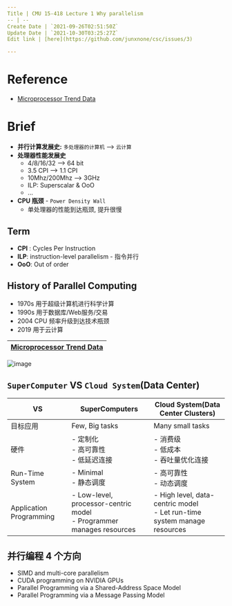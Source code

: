 ```yaml
---
Title | CMU 15-418 Lecture 1 Why parallelism
-- | --
Create Date | `2021-09-26T02:51:50Z`
Update Date | `2021-10-30T03:25:27Z`
Edit link | [here](https://github.com/junxnone/csc/issues/3)

---
```

# Reference
- [Microprocessor Trend Data](https://github.com/karlrupp/microprocessor-trend-data)


# Brief
- **并行计算发展史:** `多处理器的计算机` --> `云计算`
- **处理器性能发展史**
  - 4/8/16/32 --> 64 bit
  - 3.5 CPI --> 1.1 CPI
  - 10Mhz/200Mhz --> 3GHz
  - ILP: Superscalar & OoO
  - ...
- **CPU 瓶颈** - `Power Density Wall`
  - 单处理器的性能到达瓶颈, 提升很慢

## Term

- **CPI** : Cycles Per Instruction
- **ILP**: instruction-level parallelism - 指令并行
- **OoO**: Out of order

## History of Parallel Computing

- 1970s 用于超级计算机进行科学计算
- 1990s 用于数据库/Web服务/交易
- 2004 CPU 频率升级到达技术瓶颈
- 2019 用于云计算


[Microprocessor Trend Data](https://github.com/karlrupp/microprocessor-trend-data) |
-- |
![image](https://user-images.githubusercontent.com/2216970/134624585-0f72cb55-a779-4615-ab14-3f5dfa8e3bf1.png)

## `SuperComputer` VS `Cloud System`(Data Center)

VS | SuperComputers | Cloud System(Data Center Clusters)
-- | -- | --
目标应用 | Few, Big tasks | Many small tasks
硬件 | - 定制化<br>- 高可靠性<br>- 低延迟连接 | - 消费级<br>- 低成本<br>- 吞吐量优化连接
Run-Time System | - Minimal<br>- 静态调度 | - 高可靠性<br>- 动态调度
Application Programming | - Low-level, processor-centric model<br>- Programmer manages resources | - High level, data-centric model<br>- Let run-time system manage resources



## 并行编程 4 个方向

- SIMD and multi-core parallelism
- CUDA programming on NVIDIA GPUs
- Parallel Programming via a Shared-Address Space Model
- Parallel Programming via a Message Passing Model
